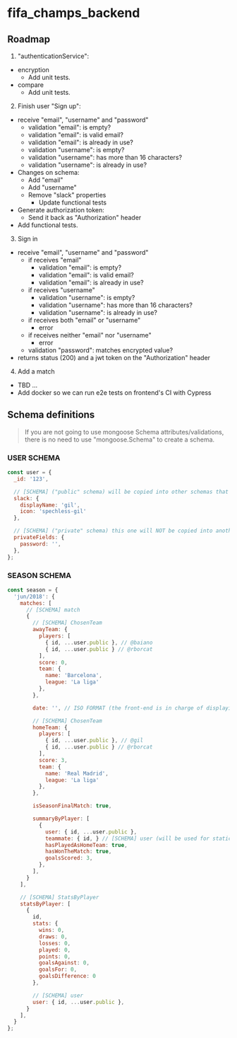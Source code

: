 # fifa_champs_backend

## Roadmap

1. "authenticationService":
  * encryption
    * Add unit tests.
  * compare
    * Add unit tests.
2. Finish user "Sign up":
  * receive "email", "username" and "password"
    * validation "email": is empty?
    * validation "email": is valid email?
    * validation "email": is already in use?
    * validation "username": is empty?
    * validation "username": has more than 16 characters?
    * validation "username": is already in use?
  * Changes on schema:
    * Add "email"
    * Add "username"
    * Remove "slack" properties
      * Update functional tests
  * Generate authorization token:
    * Send it back as "Authorization" header
  * Add functional tests.
3. Sign in
  * receive "email", "username" and "password"
    * if receives "email"
      * validation "email": is empty?
      * validation "email": is valid email?
      * validation "email": is already in use?
    * if receives "username"
      * validation "username": is empty?
      * validation "username": has more than 16 characters?
      * validation "username": is already in use?
    * if receives both "email" or "username"
      * error
    * if receives neither "email" nor "username"
      * error
    * validation "password": matches encrypted value?
  * returns status (200) and a jwt token on the "Authorization" header
4. Add a match
  * TBD
...
* Add docker so we can run e2e tests on frontend's CI with Cypress

## Schema definitions

> If you are not going to use mongoose Schema attributes/validations, there is no need to use "mongoose.Schema" to create a schema.

### USER SCHEMA

```js
const user = {
  _id: '123',

  // [SCHEMA] ("public" schema) will be copied into other schemas that relies on user data;
  slack: {
    displayName: 'gil',
    icon: 'spechless-gil'
  },

  // [SCHEMA] ("private" schema) this one will NOT be copied into another schemas
  privateFields: {
    password: '',
  },
};
```

### SEASON SCHEMA

```js
const season = {
  'jun/2018': {
    matches: [
      // [SCHEMA] match
      {
        // [SCHEMA] ChosenTeam
        awayTeam: {
          players: [
            { id, ...user.public }, // @baiano
            { id, ...user.public } // @rborcat
          ],
          score: 0,
          team: {
            name: 'Barcelona',
            league: 'La liga'
          },
        },

        date: '', // ISO FORMAT (the front-end is in charge of displaying it the way it prefers)

        // [SCHEMA] ChosenTeam
        homeTeam: {
          players: [
            { id, ...user.public }, // @gil
            { id, ...user.public } // @rborcat
          ],
          score: 3,
          team: {
            name: 'Real Madrid',
            league: 'La liga'
          },
        },

        isSeasonFinalMatch: true,

        summaryByPlayer: [
          {
            user: { id, ...user.public },
            teammate: { id, } // [SCHEMA] user (will be used for statics, e.g. "@gil wins 70% of matches played with @baiano")
            hasPlayedAsHomeTeam: true,
            hasWonTheMatch: true,
            goalsScored: 3,
          },
        ],
      }
    ],

    // [SCHEMA] StatsByPlayer
    statsByPlayer: [
      {
        id,
        stats: {
          wins: 0,
          draws: 0,
          losses: 0,
          played: 0,
          points: 0,
          goalsAgainst: 0,
          goalsFor: 0,
          goalsDifference: 0
        },

        // [SCHEMA] user
        user: { id, ...user.public },
      }
    ],
  }
};
```
